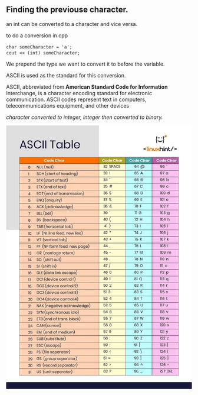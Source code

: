 
## Finding the previouse character.

an int can be converted to a character and vice versa. 

to do a conversion in cpp
```
char someCharacter = 'a';
cout << (int) someCharacter;
```

We prepend the type we want to convert it to before the variable.

ASCII is used as the standard for this conversion.

ASCII, abbreviated from **American Standard Code for Information** Interchange, is a character encoding standard for electronic communication. ASCII codes represent text in computers, telecommunications equipment, and other devices

_character converted to integer, integer then converted to binary._

![ASCII Image](./assets/table-description-automatically-generated.jpeg)
